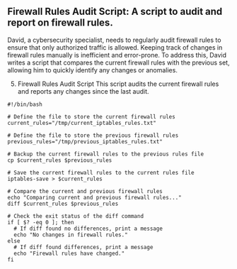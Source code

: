 ## Firewall Rules Audit Script: A script to audit and report on firewall rules.
David, a cybersecurity specialist, needs to regularly audit firewall rules to ensure that only authorized traffic is allowed. Keeping track of changes in firewall rules manually is inefficient and error-prone. To address this, David writes a script that compares the current firewall rules with the previous set, allowing him to quickly identify any changes or anomalies.



5. Firewall Rules Audit Script
This script audits the current firewall rules and reports any changes since the last audit.


```
#!/bin/bash

# Define the file to store the current firewall rules
current_rules="/tmp/current_iptables_rules.txt"

# Define the file to store the previous firewall rules
previous_rules="/tmp/previous_iptables_rules.txt"

# Backup the current firewall rules to the previous rules file
cp $current_rules $previous_rules

# Save the current firewall rules to the current rules file
iptables-save > $current_rules

# Compare the current and previous firewall rules
echo "Comparing current and previous firewall rules..."
diff $current_rules $previous_rules

# Check the exit status of the diff command
if [ $? -eq 0 ]; then
  # If diff found no differences, print a message
  echo "No changes in firewall rules."
else
  # If diff found differences, print a message
  echo "Firewall rules have changed."
fi


```